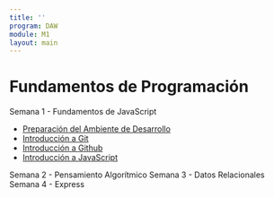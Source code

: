 ```yaml
---
title: ''
program: DAW
module: M1
layout: main
---
```


# Fundamentos de Programación

Semana 1 - Fundamentos de JavaScript

* [Preparación del Ambiente de Desarrollo](/daw/m1/preparacion_del_ambiente_de_desarrollo)
* [Introducción a Git](/daw/m1/introduccion_a_git)
* [Introducción a Github](/daw/m1/introduccion_a_github)
* [Introducción a JavaScript](/daw/m1/introduccion_a_javascript)

Semana 2 - Pensamiento Algorítmico
Semana 3 - Datos Relacionales
Semana 4 - Express
